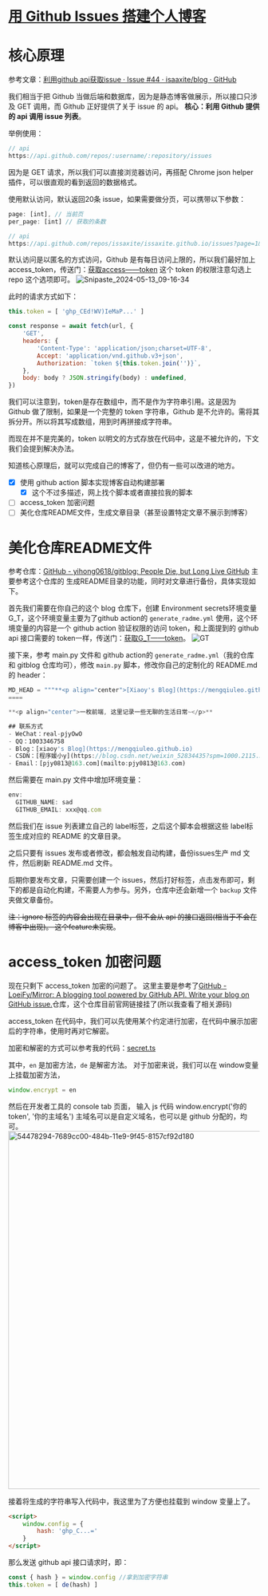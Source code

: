 # [用 Github Issues 搭建个人博客](https://github.com/mengqiuleo/mengqiuleo.github.io/issues/7)

# 核心原理
参考文章：[利用github api获取issue · Issue #44 · isaaxite/blog · GitHub](https://github.com/isaaxite/blog/issues/44)

我们相当于把 Github 当做后端和数据库，因为是静态博客做展示，所以接口只涉及 GET 调用，而 Github 正好提供了关于 issue 的 api。
**核心：利用 Github 提供的 api 调用 issue 列表**。

举例使用：
```js
// api
https://api.github.com/repos/:username/:repository/issues
```
因为是 GET 请求，所以我们可以直接浏览器访问，再搭配 Chrome json helper 插件，可以很直观的看到返回的数据格式。

使用默认访问，默认返回20条 issue，如果需要做分页，可以携带以下参数：
```js
page: [int], // 当前页
per_page: [int] // 获取的条数

// api
https://api.github.com/repos/issaxite/issaxite.github.io/issues?page=1&per_page=10
```


默认访问是以匿名的方式访问，Github 是有每日访问上限的，所以我们最好加上 access_token，传送门：[获取access——token](https://github.com/settings/tokens)
这个 token 的权限注意勾选上 repo 这个选项即可。
![Snipaste_2024-05-13_09-16-34](https://github.com/mengqiuleo/mengqiuleo.github.io/assets/85825776/63feadc2-e2ce-4d7a-951c-90b87e52a9cb)


此时的请求方式如下：
```js
this.token = [ 'ghp_CEd!WV)IeMaP...' ]

const response = await fetch(url, {
    'GET',
    headers: {
        'Content-Type': 'application/json;charset=UTF-8',
        Accept: 'application/vnd.github.v3+json',
        Authorization: `token ${this.token.join('')}`, 
    },
    body: body ? JSON.stringify(body) : undefined,
})
```

我们可以注意到，token是存在数组中，而不是作为字符串引用。这是因为 Github 做了限制，如果是一个完整的 token 字符串，Github 是不允许的。需将其拆分开。所以将其写成数组，用到时再拼接成字符串。

而现在并不是完美的，token 以明文的方式存放在代码中，这是不被允许的，下文我们会提到解决办法。

知道核心原理后，就可以完成自己的博客了，但仍有一些可以改进的地方。
- [x] 使用 github action 脚本实现博客自动构建部署
	- [x] 这个不过多描述，网上找个脚本或者直接拉我的脚本
- [ ] access_token 加密问题
- [ ] 美化仓库README文件，生成文章目录（甚至设置特定文章不展示到博客）

# 美化仓库README文件
参考仓库：[GitHub - yihong0618/gitblog: People Die, but Long Live GitHub](https://github.com/yihong0618/gitblog)
主要参考这个仓库的 生成README目录的功能，同时对文章进行备份，具体实现如下。

首先我们需要在你自己的这个 blog 仓库下，创建 Environment secrets环境变量 G_T，这个环境变量主要为了github action的 `generate_radme.yml` 使用，这个环境变量的内容是一个 github action 验证权限的访问 token，和上面提到的 github api 接口需要的 token一样，传送门：[获取G_T——token](https://github.com/settings/tokens)。
![GT](https://github.com/mengqiuleo/mengqiuleo.github.io/assets/85825776/68494cd5-6dd5-470d-96d4-60fe24aacc37)



接下来，参考 main.py 文件和 github action的 `generate_radme.yml`（我的仓库和 gitblog 仓库均可），修改 `main.py` 脚本，修改你自己的定制化的 README.md 的 header：
```js
MD_HEAD = """**<p align="center">[Xiaoy's Blog](https://mengqiuleo.github.io)</p>**
====

**<p align="center">一枚前端, 这里记录一些无聊的生活日常~</p>**

## 联系方式
- WeChat：real-pjyOwO
- QQ：1003346758
- Blog：[xiaoy's Blog](https://mengqiuleo.github.io)
- CSDN：[程序媛小y](https://blog.csdn.net/weixin_52834435?spm=1000.2115.3001.5343)
- Email：[pjy0813@163.com](mailto:pjy0813@163.com)
```

然后需要在 main.py 文件中增加环境变量：
```js
env:
  GITHUB_NAME: sad
  GITHUB_EMAIL: xxx@qq.com
```

然后我们在 issue 列表建立自己的 label标签，之后这个脚本会根据这些 label标签生成对应的 README 的文章目录。

之后只要有 issues 发布或者修改，都会触发自动构建，备份issues生产 md 文件，然后刷新 README.md 文件。

后期你要发布文章，只需要创建一个 issues，然后打好标签，点击发布即可，剩下的都是自动化构建，不需要人为参与。另外，仓库中还会新增一个 `backup` 文件夹做文章备份。

~~注：ignore 标签的内容会出现在目录中，但不会从 api 的接口返回(相当于不会在博客中出现)。
这个feature未实现~~。


# access_token 加密问题
现在只剩下 access_token 加密的问题了。
这里主要是参考了[GitHub - LoeiFy/Mirror: A blogging tool powered by GitHub API. Write your blog on GitHub issue.](https://github.com/LoeiFy/Mirror)仓库，这个仓库目前官网链接挂了(所以我查看了相关源码)

access_token 在代码中，我们可以先使用某个约定进行加密，在代码中展示加密后的字符串，使用时再对它解密。

加密和解密的方式可以参考我的代码：[secret.ts](https://github.com/mengqiuleo/mengqiuleo.github.io/blob/main/src/utils/secret.ts)

其中，`en` 是加密方法，`de` 是解密方法。
对于加密来说，我们可以在 window变量上挂载加密方法，
```js
window.encrypt = en
```
然后在开发者工具的 console tab 页面，
输入 js 代码 window.encrypt('你的token', '你的主域名')
主域名可以是自定义域名，也可以是 github 分配的，均可。
<img width="718" alt="54478294-7689cc00-484b-11e9-9f45-8157cf92d180" src="https://github.com/mengqiuleo/mengqiuleo.github.io/assets/85825776/090b7000-d67c-4653-b8ad-980d03604ddd">


接着将生成的字符串写入代码中，我这里为了方便也挂载到 window 变量上了。
```html
<script>
    window.config = {
        hash: 'ghp_C...='
    }
</script>
```

那么发送 github api 接口请求时，即：
```js
const { hash } = window.config //拿到加密字符串
this.token = [ de(hash) ]
```



